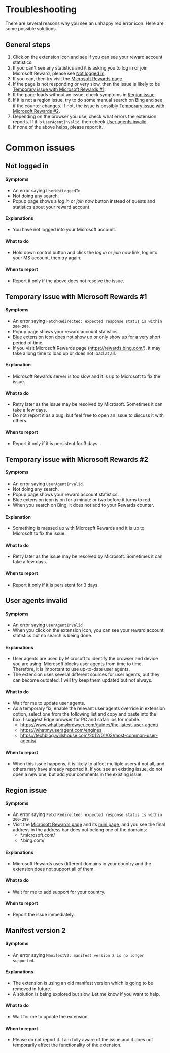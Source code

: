 
# Troubleshooting
There are several reasons why you see an unhappy red error icon. Here are some possible solutions.

## General steps

1. Click on the extension icon and see if you can see your reward account statistics. 
2. If you can't see any statistics and it is asking you to log in or join Microsoft Reward, please see [Not logged in](#Not-logged-in).
3. If you can, then try visit the [Microsoft Rewards page](https://rewards.bing.com/).
4. If the page is not responding or very slow, then the issue is likely to be  [Temporary issue with Microsoft Rewards #1](#temporary-issue-with-microsoft-rewards-1).
5. If the page loads without an issue, check symptoms in [Region issue](#region-issue). 
6. If it is not a region issue, try to do some manual search on Bing and see if the counter changes. If not, the issue is possibly [Temporary issue with Microsoft Rewards #2](#temporary-issue-with-microsoft-rewards-2).
7. Depending on the browser you use, check what errors the extension reports. If it is `UserAgentInvalid`, then check [User agents invalid](#user-agents-invalid).
8. If none of the above helps, please report it.

# Common issues
## Not logged in
#### Symptoms
- An error saying `UserNotLoggedIn`.
- Not doing any search.
- Popup page shows a *log in* or *join now* button instead of quests and statistics about your reward account.

#### Explanations
- You have not logged into your Microsoft account.

#### What to do
- Hold down control button and click the *log in* or *join now* link, log into your MS account, then try again.

#### When to report
- Report it only if the above does not resolve the issue.

## Temporary issue with Microsoft Rewards #1

#### Symptoms
- An error saying `FetchRedirected: expected response status is within 200-299`.
- Popup page shows your reward account statistics.
- Blue extension icon does not show up or only show up for a very short period of time.
- If you visit Microsoft Rewards page (https://rewards.bing.com/), it may take a long time to load up or does not load at all.

#### Explanation
- Microsoft Rewards server is too slow and it is up to Microsoft to fix the issue.

#### What to do
- Retry later as the issue may be resolved by Microsoft. Sometimes it can take a few days.
- Do not report it as a bug, but feel free to open an issue to discuss it with others.

#### When to report
- Report it only if it is persistent for 3 days.

## Temporary issue with Microsoft Rewards #2

#### Symptoms
- An error saying `UserAgentInvalid`.
- Not doing any search.
- Popup page shows your reward account statistics.
- Blue extension icon is on for a minute or two before it turns to red.
- When you search on Bing, it does not add to your Rewards counter.

#### Explanation
- Something is messed up with Microsoft Rewards and it is up to Microsoft to fix the issue.

#### What to do
- Retry later as the issue may be resolved by Microsoft. Sometimes it can take a few days.

#### When to report
- Report it only if it is persistent for 3 days.

## User agents invalid

#### Symptoms
- An error saying `UserAgentInvalid`
- When you click on the extension icon, you can see your reward account statistics but no search is being done.

#### Explanations
- User agents are used by Microsoft to identify the browser and device you are using. Microsoft blocks user agents from time to time. Therefore, it is important to use up-to-date user agents.
- The extension uses several different sources for user agents, but they can become outdated. I will try keep them updated but not always.

#### What to do
- Wait for me to update user agents.
- As a temporary fix, enable the relevant user agents override in extension option, select one from the following list and copy and paste into the box. I suggest Edge browser for PC and safari ios for mobile.
   - https://www.whatismybrowser.com/guides/the-latest-user-agent/
   - https://whatmyuseragent.com/engines
   - https://techblog.willshouse.com/2012/01/03/most-common-user-agents/

#### When to report
- When this issue happens, it is likely to affect multiple users if not all, and others may have already reported it. If you see an existing issue, do not open a new one, but add your comments in the existing issue.

## Region issue

#### Symptoms
- An error saying `FetchRedirected: expected response status is within 200-299`
- Visit the [Microsoft Rewards page](https://rewards.bing.com/) and its [mini page](https://www.bing.com/rewardsapp/flyout?channel=0), and you see the final address in the address bar does not belong one of the domains:
  - *.microsoft.com/
  - *.bing.com/

#### Explanations
- Microsoft Rewards uses different domains in your country and the extension does not support all of them. 

#### What to do
- Wait for me to add support for your country.

#### When to report
- Report the issue immediately.

## Manifest version 2

#### Symptoms
- An error saying `ManifestV2: manifest version 2 is no longer supported`.
  
#### Explanations
- The extension is using an old manifest version which is going to be removed in future.
- A solution is being explored but slow. Let me know if you want to help.

#### What to do
- Wait for me to update the extension.

#### When to report
- Please do not report it. I am fully aware of the issue and it does not temporarily affect the functionality of the extension.

